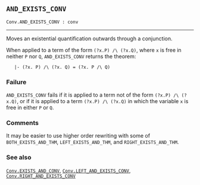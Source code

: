 ## `AND_EXISTS_CONV`

``` hol4
Conv.AND_EXISTS_CONV : conv
```

------------------------------------------------------------------------

Moves an existential quantification outwards through a conjunction.

When applied to a term of the form `(?x.P) /\ (?x.Q)`, where `x` is free
in neither `P` nor `Q`, `AND_EXISTS_CONV` returns the theorem:

``` hol4
   |- (?x. P) /\ (?x. Q) = (?x. P /\ Q)
```

### Failure

`AND_EXISTS_CONV` fails if it is applied to a term not of the form
`(?x.P) /\ (?x.Q)`, or if it is applied to a term `(?x.P) /\ (?x.Q)` in
which the variable `x` is free in either `P` or `Q`.

### Comments

It may be easier to use higher order rewriting with some of
`BOTH_EXISTS_AND_THM`, `LEFT_EXISTS_AND_THM`, and
`RIGHT_EXISTS_AND_THM`.

### See also

[`Conv.EXISTS_AND_CONV`](#Conv.EXISTS_AND_CONV),
[`Conv.LEFT_AND_EXISTS_CONV`](#Conv.LEFT_AND_EXISTS_CONV),
[`Conv.RIGHT_AND_EXISTS_CONV`](#Conv.RIGHT_AND_EXISTS_CONV)
